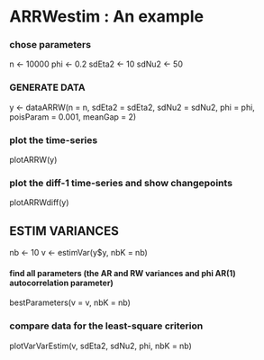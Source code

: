 # ARRWestim : An example

### chose parameters
n <- 10000
phi <- 0.2
sdEta2 <- 10
sdNu2 <- 50

### GENERATE DATA
y <- dataARRW(n = n, sdEta2 = sdEta2, sdNu2 = sdNu2, phi = phi, poisParam = 0.001, meanGap = 2)

###  plot the time-series
plotARRW(y)

###  plot the diff-1 time-series and show changepoints
plotARRWdiff(y)

## ESTIM VARIANCES
nb <- 10
v <- estimVar(y$y, nbK = nb)

#### find all parameters (the AR and RW variances and phi AR(1) autocorrelation parameter)
bestParameters(v = v, nbK = nb)

###  compare data for the least-square criterion
plotVarVarEstim(v, sdEta2, sdNu2, phi, nbK = nb)

